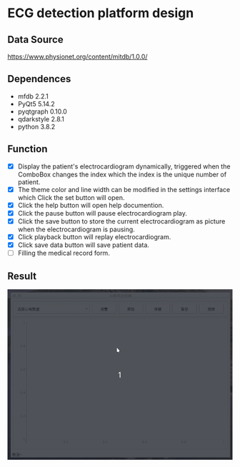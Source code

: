 # ECG detection platform design

## Data Source

https://www.physionet.org/content/mitdb/1.0.0/

## Dependences

- mfdb 2.2.1
- PyQt5 5.14.2
- pyqtgraph 0.10.0
- qdarkstyle 2.8.1
- python 3.8.2

## Function

- [x] Display the patient's electrocardiogram dynamically, triggered when the ComboBox changes the index which the index is the unique number of patient.
- [x] The theme color and line width can be modified in the settings interface which Click the set button will open.
- [x] Click the help button will open help documention.
- [x] Click the pause button will pause electrocardiogram play.
- [x] Click the save button to store the current electrocardiogram as picture when the electrocardiogram is pausing.
- [x] Click playback button will replay electrocardiogram.
- [x] Click save data button will save patient data.
- [ ] Filling the medical record form.

## Result

![](1.gif)